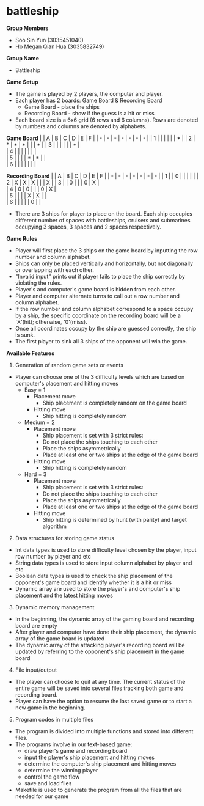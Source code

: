 # battleship

**Group Members**

- Soo Sin Yun (3035451040)
- Ho Megan Qian Hua (3035832749)

**Group Name**
- Battleship

**Game Setup**
- The game is played by 2 players, the computer and player.
- Each player has 2 boards: Game Board & Recording Board
  - Game Board - place the ships
  - Recording Board - show if the guess is a hit or miss
- Each board size is a 6x6 grid (6 rows and 6 columns). Rows are denoted by numbers and columns are denoted by alphabets.

**Game Board**
|   | A | B | C | D | E | F |
| - | - | - | - | - | - | - |
| 1 |   |   |   |   |   | * | 
| 2 | * | * | * |   |   | * |
| 3 |   |   |   |   |   | * |           
| 4 |   |   |   |   |   |   |        
| 5 |   |   |   | * | * |   |            
| 6 |   |   |   |   |   |   |            


**Recording Board**
|   | A | B | C | D | E | F |
| - | - | - | - | - | - | - |
| 1 |   | 0 |   |   |   |   | 
| 2 | X | X | X |   |   | X |
| 3 |   | 0 |   |   | 0 | X |           
| 4 | 0 | 0 |   |   | 0 | X |        
| 5 |   |   |   | X | X |   |            
| 6 |   |   |   |   | 0 |   |  
  
- There are 3 ships for player to place on the board. Each ship occupies different number of spaces with battleships, cruisers and submarines occupying 3 spaces, 3 spaces and 2 spaces respectively.

**Game Rules**
- Player will first place the 3 ships on the game board by inputting the row number and column alphabet.
- Ships can only be placed vertically and horizontally, but not diagonally or overlapping with each other.
- "Invalid input" prints out if player fails to place the ship correctly by violating the rules.
- Player's and computer's game board is hidden from each other.
- Player and computer alternate turns to call out a row number and column alphabet.
- If the row number and column alphabet correspond to a space occupy by a ship, the specific coordinate on the recording board will be a 'X'(hit); otherwise, '0'(miss).
- Once all coordinates occupy by the ship are guessed correctly, the ship is sunk.
- The first player to sink all 3 ships of the opponent will win the game.

**Available Features**
1. Generation of random game sets or events
- Player can choose one of the 3 difficulty levels which are based on computer's placement and hitting moves
  - Easy = 1
    - Placement move  
      -  Ship placement is completely random on the game board
    - Hitting move
      -  Ship hitting is completely random
  - Medium = 2
    - Placement move
      -  Ship placement is set with 3 strict rules:
        -   Do not place the ships touching to each other
        -   Place the ships asymmetrically
        -   Place at least one or two ships at the edge of the game board
    - Hitting move
      -  Ship hitting is completely random
  - Hard = 3
    - Placement move
      -  Ship placement is set with 3 strict rules:
        -   Do not place the ships touching to each other
        -   Place the ships asymmetrically
        -   Place at least one or two ships at the edge of the game board
    - Hitting move
      -  Ship hitting is determined by hunt (with parity) and target algorithm

2. Data structures for storing game status
- Int data types is used to store difficulty level chosen by the player, input row number by player and etc
- String data types is used to store input column alphabet by player and etc
- Boolean data types is used to check the ship placement of the opponent's game board and identify whether it is a hit or miss
- Dynamic array are used to store the player's and computer's ship placement and the latest hitting moves

3. Dynamic memory management
- In the beginning, the dynamic array of the gaming board and recording board are empty
- After player and computer have done their ship placement, the dynamic array of the game board is updated
- The dynamic array of the attacking player's recording board will be updated  by referring to the opponent's ship placement in the game board

4. File input/output
- The player can choose to quit at any time. The current status of the entire game will be saved into several files tracking both game and recording board.
- Player can have the option to resume the last saved game or to start a new game in the beginning.

5. Program codes in multiple files
- The program is divided into multiple functions and stored into different files.
- The programs involve in our text-based game:
  - draw player's game and recording board 
  - input the player's ship placement and hitting moves
  - determine the computer's ship placement and hitting moves
  - determine the winning player
  - control the game flow
  - save and load files
- Makefile is used to generate the program from all the files that are needed for our game






    


